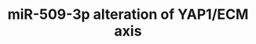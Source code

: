---
annotations:
- id: DOID:2394
  parent: disease of cellular proliferation
  type: Disease Ontology
  value: ovarian cancer
- id: PW:0001515
  parent: signaling pathway
  type: Pathway Ontology
  value: Hippo signaling pathway
- id: DOID:162
  parent: disease of cellular proliferation
  type: Disease Ontology
  value: cancer
- id: PW:0000605
  parent: disease pathway
  type: Pathway Ontology
  value: cancer pathway
authors:
- Khanspers
- Fehrhart
description: 'Summary of findings for miR-509-3p and the YAP1/ECM axis. Reference:
  https://www.ncbi.nlm.nih.gov/pmc/articles/PMC5041955/ Collectively, the results
  suggest that miR-509-3p-mediated changes in levels of YAP1 and ECM genes impair
  migration, invasion, and spheroid formation and so may attenuate metastatic progression
  in advanced stage ovarian cancer. Further, results suggest that the direct downstream
  miR-509-3p target YAP1 is likely a critical driver of cellular migration and spheroid
  formation in ovarian cancers in which levels of YAP1 protein are high.   Proteins
  on this pathway have targeted assays available via the [https://assays.cancer.gov/available_assays?wp_id=WP3967
  CPTAC Assay Portal].'
last-edited: 2019-11-29
organisms:
- Homo sapiens
redirect_from:
- /index.php/Pathway:WP3967
- /instance/WP3967
revision: null
schema-jsonld:
- '@context': https://schema.org/
  '@id': https://wikipathways.github.io/pathways/WP3967.html
  '@type': Dataset
  creator:
    '@type': Organization
    name: WikiPathways
  description: 'Summary of findings for miR-509-3p and the YAP1/ECM axis. Reference:
    https://www.ncbi.nlm.nih.gov/pmc/articles/PMC5041955/ Collectively, the results
    suggest that miR-509-3p-mediated changes in levels of YAP1 and ECM genes impair
    migration, invasion, and spheroid formation and so may attenuate metastatic progression
    in advanced stage ovarian cancer. Further, results suggest that the direct downstream
    miR-509-3p target YAP1 is likely a critical driver of cellular migration and spheroid
    formation in ovarian cancers in which levels of YAP1 protein are high.   Proteins
    on this pathway have targeted assays available via the [https://assays.cancer.gov/available_assays?wp_id=WP3967
    CPTAC Assay Portal].'
  keywords:
  - BCAR1
  - COL1A1
  - COL3A1
  - COL5A1
  - EDNRA
  - FN1
  - GPC6
  - MIR509-3
  - PBX3
  - SNAI2
  - SPARC
  - TEAD1
  - TEAD2
  - TEAD3
  - TEAD4
  - THBS2
  - TWIST1
  - YAP1
  license: CC0
  name: miR-509-3p alteration of YAP1/ECM axis
seo: CreativeWork
title: miR-509-3p alteration of YAP1/ECM axis
wpid: WP3967
---